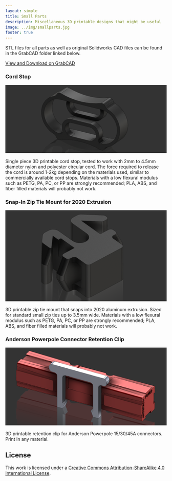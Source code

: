 ```yaml
---
layout: simple
title: Small Parts
description: Miscellaneous 3D printable designs that might be useful
image: ../img/smallparts.jpg
footer: true
---
```


STL files for all parts as well as original Solidworks CAD files can be found in the GrabCAD folder linked below.

<a href="https://workbench.grabcad.com/workbench/projects/gcCB1yP234_nZX1W01_76lmqixo17mWjXtkitTH1PlFbeV#/space/gcpb1Bv80sNtC4WU5TikOFvemghJoOa-dDuEDdxJYnSFva/folder/10515120" class="button">View and Download on GrabCAD</a>

### Cord Stop

![](../assets/projects/smallparts-cordstop0.png)

Single piece 3D printable cord stop, tested to work with 2mm to 4.5mm diameter nylon and polyester circular cord. The force required to release the cord is around 1-2kg depending on the materials used, similar to commercially available cord stops. Materials with a low flexural modulus such as PETG, PA, PC, or PP are strongly recommended; PLA, ABS, and fiber filled materials will probably not work.

### Snap-In Zip Tie Mount for 2020 Extrusion

![](../assets/projects/smallparts-ziptie0.png)

3D printable zip tie mount that snaps into 2020 aluminum extrusion. Sized for standard small zip ties up to 3.5mm wide. Materials with a low flexural modulus such as PETG, PA, PC, or PP are strongly recommended; PLA, ABS, and fiber filled materials will probably not work.

### Anderson Powerpole Connector Retention Clip

![](../assets/projects/smallparts-powerpole0.png)

3D printable retention clip for Anderson Powerpole 15/30/45A connectors. Print in any material.

## License
This work is licensed under a [Creative Commons Attribution-ShareAlike 4.0 International License](http://creativecommons.org/licenses/by-sa/4.0/).
